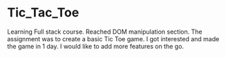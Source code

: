 # Tic_Tac_Toe
Learning Full stack course. Reached DOM manipulation section. The assignment was to create a basic Tic Toe game. I got interested and made the game in 1 day. I would like to add more features on the go.
